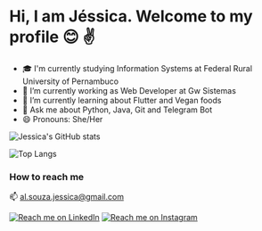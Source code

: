 # Hi, I am Jéssica. Welcome to my profile :blush: :v:

- 🎓 I'm currently studying Information Systems at Federal Rural University of Pernambuco
- 🔭 I’m currently working as Web Developer at Gw Sistemas 
- 🌱 I’m currently learning about Flutter and Vegan foods 
- 💬 Ask me about Python, Java, Git and Telegram Bot 
- 😄 Pronouns: She/Her


![Jessica's GitHub stats](https://github-readme-stats.vercel.app/api?username=nekojess1&show_icons=true&count_private=true&theme=dracula)

![Top Langs](https://github-readme-stats.vercel.app/api/top-langs/?username=nekojess1&layout=compact)

### **How to reach me** 

📫  [al.souza.jessica@gmail.com](mailto:al.souza.jessica@gmail.com)

[![Reach me on LinkedIn](https://img.shields.io/badge/LinkedIn--_.svg?style=social&logo=linkedin&link=http:///www.linkedin.com/in/jessica-alvess/)](https://www.linkedin.com/in/jessica-alvess/) [![Reach me on Instagram](https://img.shields.io/badge/Instagram--_.svg?style=social&logo=instagram&link=http://https://instagram.com/appendgirl/)](https://instagram.com/appendgirl/)



